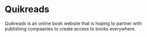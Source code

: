# Quikreads

Quikreads is an online book website that is hoping to partner with publishing compaanies to create access to books everywhere.
